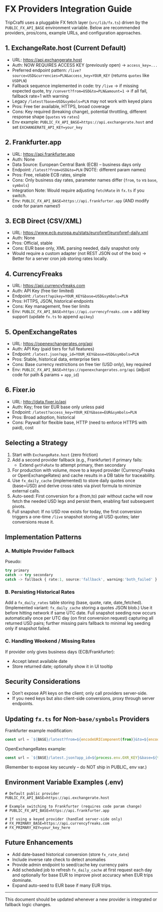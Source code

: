 # FX Providers Integration Guide

TripCrafti uses a pluggable FX fetch layer (`src/lib/fx.ts`) driven by the `PUBLIC_FX_API_BASE` environment variable.
Below are recommended providers, pros/cons, example URLs, and configuration approaches.

## 1. ExchangeRate.host (Current Default)
- URL: https://api.exchangerate.host
- Auth: NOW REQUIRES ACCESS KEY (previously open) -> `access_key=...`
- Preferred endpoint pattern: `/live?source=USD&currencies=PLN&access_key=YOUR_KEY` (returns `quotes` like `USDPLN`)
- Fallback sequence implemented in code: try `/live` -> if missing expected quote, try `/convert?from=USD&to=PLN&amount=1` -> if all fail, fallback rate=1 with warning
- Legacy `/latest?base=USD&symbols=PLN` may not work with keyed plans
- Pros: Free tier available, HTTPS, broad coverage
- Cons: Key required (breaking change), potential throttling, different response shape (`quotes` vs `rates`)
- Env example: `PUBLIC_FX_API_BASE=https://api.exchangerate.host` and set `EXCHANGERATE_API_KEY=your_key`

## 2. Frankfurter.app
- URL: https://api.frankfurter.app
- Auth: None
- Data Source: European Central Bank (ECB) – business days only
- Endpoint: `/latest?from=USD&to=PLN` (NOTE: different param names)
- Pros: Free, reliable ECB rates, simple
- Cons: Only business day rates, parameter names differ (`from`, `to` vs `base`, `symbols`)
- Integration Note: Would require adjusting `fetchRate` in `fx.ts` if you switch.
- Env: `PUBLIC_FX_API_BASE=https://api.frankfurter.app` (AND modify code for param names!)

## 3. ECB Direct (CSV/XML)
- URL: https://www.ecb.europa.eu/stats/eurofxref/eurofxref-daily.xml
- Auth: None
- Pros: Official, stable
- Cons: EUR base only, XML parsing needed, daily snapshot only
- Would require a custom adapter (not REST JSON out of the box) -> Better for a server cron job storing rates locally.

## 4. CurrencyFreaks
- URL: https://api.currencyfreaks.com
- Auth: API Key (free tier limited)
- Endpoint: `/latest?apikey=YOUR_KEY&base=USD&symbols=PLN`
- Pros: HTTPS, JSON, historical endpoints
- Cons: Key management, free tier limits
- Env: `PUBLIC_FX_API_BASE=https://api.currencyfreaks.com` + add key support (update `fx.ts` to append `apikey`)

## 5. OpenExchangeRates
- URL: https://openexchangerates.org/api
- Auth: API Key (paid tiers for full features)
- Endpoint: `/latest.json?app_id=YOUR_KEY&base=USD&symbols=PLN`
- Pros: Stable, historical data, enterprise tiers
- Cons: Base currency restrictions on free tier (USD only), key required
- Env: `PUBLIC_FX_API_BASE=https://openexchangerates.org/api` (adjust code for path & params + `app_id`)

## 6. Fixer.io
- URL: http://data.fixer.io/api
- Auth: Key; free tier EUR base only unless paid
- Endpoint: `/latest?access_key=YOUR_KEY&base=EUR&symbols=PLN`
- Pros: Broad adoption, historical
- Cons: Paywall for flexible base, HTTP (need to enforce HTTPS with paid), cost

## Selecting a Strategy
1. Start with `ExchangeRate.host` (zero friction)
2. Add a second provider fallback (e.g., Frankfurter) if primary fails:
   - Extend `getFxRate` to attempt primary, then secondary
3. For production with volume, move to a keyed provider (CurrencyFreaks or OpenExchangeRates) and cache results in a DB table for traceability.
4. Use `fx_daily_cache` (implemented) to store daily quotes once (base=USD) and derive cross rates via pivot formula to minimize external calls.
5. Auto-seed: First conversion for a (from,to) pair without cache will now fetch the needed USD legs and persist them, enabling fast subsequent pivots.
6. Full snapshot: If no USD row exists for today, the first conversion triggers a one-time `/live` snapshot storing all USD quotes; later conversions reuse it.

## Implementation Patterns
### A. Multiple Provider Fallback
Pseudo:
```ts
try primary
catch -> try secondary
catch -> fallback { rate:1, source:'fallback', warning:'both_failed' }
```

### B. Persisting Historical Rates
Add a `fx_daily_rates` table storing (base, quote, rate, date_fetched). (Implemented variant: `fx_daily_cache` storing a quotes JSON blob.) Use it before hitting network if same UTC date.
Full snapshot seeding now occurs automatically once per UTC day (on first conversion request) capturing all returned USD pairs; further missing pairs fallback to minimal leg seeding only if snapshot failed.

### C. Handling Weekend / Missing Rates
If provider only gives business days (ECB/Frankfurter):
- Accept latest available date
- Store returned date; optionally show it in UI tooltip

## Security Considerations
- Don’t expose API keys on the client; only call providers server-side.
- If you need keys but also client-side conversions, proxy through server endpoints.

## Updating `fx.ts` for Non-`base/symbols` Providers
Frankfurter example modification:
```ts
const url = `${BASE}/latest?from=${encodeURIComponent(from)}&to=${encodeURIComponent(to)}`;
```
OpenExchangeRates example:
```ts
const url = `${BASE}/latest.json?app_id=${process.env.OXR_KEY}&base=${from}&symbols=${to}`;
```
(Remember to expose key securely – do NOT ship in PUBLIC_ env var.)

## Environment Variable Examples (.env)
```
# Default public provider
PUBLIC_FX_API_BASE=https://api.exchangerate.host

# Example switching to Frankfurter (requires code param change)
# PUBLIC_FX_API_BASE=https://api.frankfurter.app

# If using a keyed provider (handled server-side only)
# FX_PRIMARY_BASE=https://api.currencyfreaks.com
# FX_PRIMARY_KEY=your_key_here
```

## Future Enhancements
- Add date-based historical conversion (store `fx_rate_date`)
- Include inverse rate check to detect anomalies
- Provide admin endpoint to seed/cache key currency pairs
- Add scheduled job to refresh `fx_daily_cache` at first request each day and optionally for base EUR to improve pivot accuracy when EUR trips dominate.
 - Expand auto-seed to EUR base if many EUR trips.

---
This document should be updated whenever a new provider is integrated or fallback logic changes.
